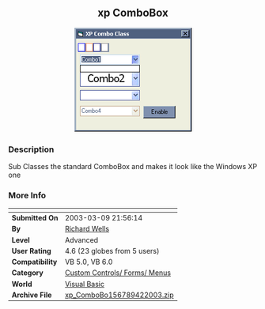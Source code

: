 ﻿<div align="center">

## xp ComboBox

<img src="PIC200342810394213.JPG">
</div>

### Description

Sub Classes the standard ComboBox and makes it look like the Windows XP one
 
### More Info
 


<span>             |<span>
---                |---
**Submitted On**   |2003-03-09 21:56:14
**By**             |[Richard Wells](https://github.com/Planet-Source-Code/PSCIndex/blob/master/ByAuthor/richard-wells.md)
**Level**          |Advanced
**User Rating**    |4.6 (23 globes from 5 users)
**Compatibility**  |VB 5\.0, VB 6\.0
**Category**       |[Custom Controls/ Forms/  Menus](https://github.com/Planet-Source-Code/PSCIndex/blob/master/ByCategory/custom-controls-forms-menus__1-4.md)
**World**          |[Visual Basic](https://github.com/Planet-Source-Code/PSCIndex/blob/master/ByWorld/visual-basic.md)
**Archive File**   |[xp\_ComboBo156789422003\.zip](https://github.com/Planet-Source-Code/richard-wells-xp-combobox__1-44431/archive/master.zip)








